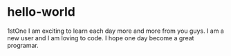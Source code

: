 # hello-world
1stOne
I am exciting to learn each day more and more from you guys. I am a new user and I am loving to code. I hope one day become a great programar.
